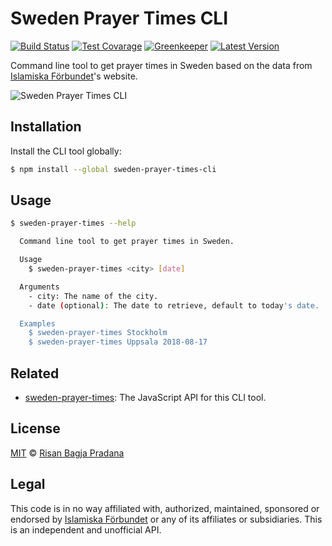 # Sweden Prayer Times CLI

[![Build Status](https://badgen.net/travis/risan/sweden-prayer-times-cli)](https://travis-ci.org/risan/sweden-prayer-times-cli)
[![Test Covarage](https://badgen.net/codecov/c/github/risan/sweden-prayer-times-cli)](https://codecov.io/gh/risan/sweden-prayer-times-cli)
[![Greenkeeper](https://badges.greenkeeper.io/risan/sweden-prayer-times-cli.svg)](https://greenkeeper.io)
[![Latest Version](https://badgen.net/npm/v/sweden-prayer-times-cli)](https://www.npmjs.com/package/sweden-prayer-times-cli)

Command line tool to get prayer times in Sweden based on the data from [Islamiska Förbundet](http://www.islamiskaforbundet.se)'s website.

![Sweden Prayer Times CLI](https://media.giphy.com/media/1xmStRJd8tFbsgEOrL/giphy.gif)

## Installation

Install the CLI tool globally:

```bash
$ npm install --global sweden-prayer-times-cli
```

## Usage

```bash
$ sweden-prayer-times --help

  Command line tool to get prayer times in Sweden.

  Usage
    $ sweden-prayer-times <city> [date]

  Arguments
    - city: The name of the city.
    - date (optional): The date to retrieve, default to today's date.

  Examples
    $ sweden-prayer-times Stockholm
    $ sweden-prayer-times Uppsala 2018-08-17
```

## Related

* [sweden-prayer-times](https://github.com/risan/sweden-prayer-times): The JavaScript API for this CLI tool.

## License

[MIT](https://github.com/risan/sweden-prayer-times-cli/blob/master/LICENSE) © [Risan Bagja Pradana](https://bagja.net)

## Legal

This code is in no way affiliated with, authorized, maintained, sponsored or endorsed by [Islamiska Förbundet](http://www.islamiskaforbundet.se) or any of its affiliates or subsidiaries. This is an independent and unofficial API.
